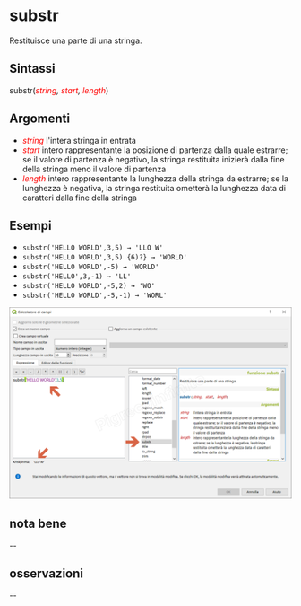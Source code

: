 # substr

Restituisce una parte di una stringa.

## Sintassi

substr(_<span style="color:red;">string</span>, <span style="color:red;">start</span>, <span style="color:red;">length</span>_)

## Argomenti

* _<span style="color:red;">string</span>_ l'intera stringa in entrata
* _<span style="color:red;">start</span>_ intero rappresentante la posizione di partenza dalla quale estrarre; se il valore di partenza è negativo, la stringa restituita inizierà dalla fine della stringa meno il valore di partenza
* _<span style="color:red;">length</span>_ intero rappresentante la lunghezza della stringa da estrarre; se la lunghezza è negativa, la stringa restituita ometterà la lunghezza data di caratteri dalla fine della stringa

## Esempi

* `substr('HELLO WORLD',3,5) → 'LLO W'`
* `substr('HELLO WORLD',3,5) {6)?} → 'WORLD'`
* `substr('HELLO WORLD',-5) → 'WORLD'`
* `substr('HELLO',3,-1) → 'LL'`
* `substr('HELLO WORLD',-5,2) → 'WO'`
* `substr('HELLO WORLD',-5,-1) → 'WORL'`

![](/img/stringhe_di_testo/substr/substr1.png)

## nota bene

--

## osservazioni

--
